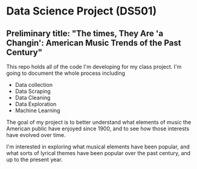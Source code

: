 # Data Science Project (DS501)

## Preliminary title: "The times, They Are 'a Changin': American Music Trends of the Past Century"

This repo holds all of the code I'm developing for my class project. I'm going to document the whole process including 
 * Data collection
 * Data Scraping
 * Data Cleaning
 * Data Exploration
 * Machine Learning

 The goal of my project is to better understand what elements of music the American public have enjoyed since 1900, and to see how those interests have evolved over time.

 I'm interested in exploring what musical elements have been popular, and what sorts of lyrical themes have been popular over the past century, and up to the present year.